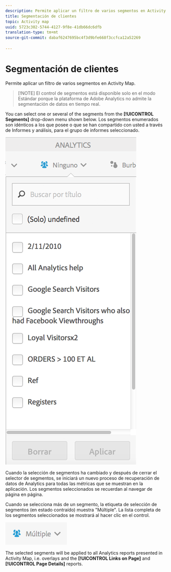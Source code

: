 ```yaml
---
description: Permite aplicar un filtro de varios segmentos en Activity Map.
title: Segmentación de clientes
topic: Activity map
uuid: 5723c302-5744-4127-9f8e-41db66dc6dfb
translation-type: tm+mt
source-git-commit: dabaf6247695bc4f3d9bfe668f3ccfca12a52269

---
```



# Segmentación de clientes

Permite aplicar un filtro de varios segmentos en Activity Map.

>[!NOTE] El control de segmentos está disponible solo en el modo Estándar porque la plataforma de Adobe Analytics no admite la segmentación de datos en tiempo real.

You can select one or several of the segments from the **[!UICONTROL Segments]** drop-down menu shown below. Los segmentos enumerados son idénticos a los que posee o que se han compartido con usted a través de Informes y análisis, para el grupo de informes seleccionado.

![](assets/segments.png)

Cuando la selección de segmentos ha cambiado y después de cerrar el selector de segmentos, se iniciará un nuevo proceso de recuperación de datos de Analytics para todas las métricas que se muestran en la aplicación. Los segmentos seleccionados se recuerdan al navegar de página en página.

Cuando se selecciona más de un segmento, la etiqueta de selección de segmentos (en estado contraído) muestra &quot;Múltiple&quot;. La lista completa de los segmentos seleccionados se mostrará al hacer clic en el control.

![](assets/two_segments.png)

The selected segments will be applied to all Analytics reports presented in Activity Map, i.e. overlays and the **[!UICONTROL Links on Page]** and **[!UICONTROL Page Details]** reports.
